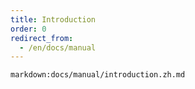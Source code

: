 ```yaml
---
title: Introduction
order: 0
redirect_from:
  - /en/docs/manual
---
```



`markdown:docs/manual/introduction.zh.md`
